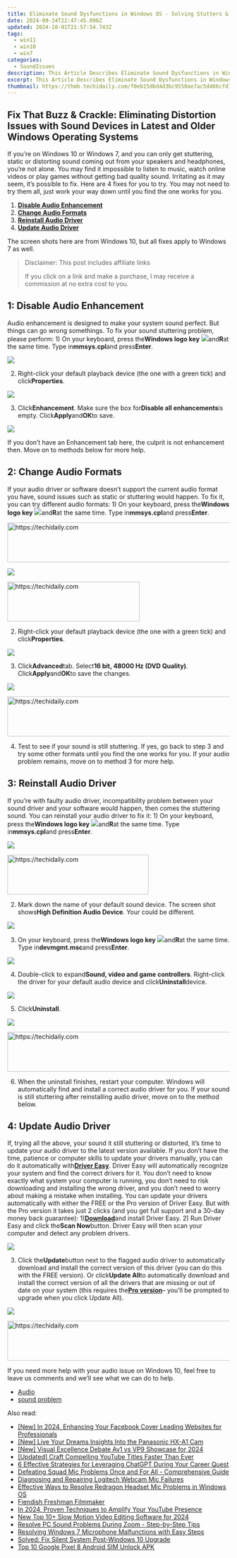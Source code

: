 ```yaml
---
title: Eliminate Sound Dysfunctions in Windows OS - Solving Stutters & Distortions for Good
date: 2024-09-24T22:47:45.896Z
updated: 2024-10-01T21:57:54.743Z
tags:
  - win11
  - win10
  - win7
categories:
  - SoundIssues
description: This Article Describes Eliminate Sound Dysfunctions in Windows OS - Solving Stutters & Distortions for Good
excerpt: This Article Describes Eliminate Sound Dysfunctions in Windows OS - Solving Stutters & Distortions for Good
thumbnail: https://thmb.techidaily.com/f0eb15dbd4d3bc9550ae7ac5d466cfd7136ebba5996edeb6f057c08fddaa5f37.jpg
---
```


## Fix That Buzz & Crackle: Eliminating Distortion Issues with Sound Devices in Latest and Older Windows Operating Systems

If you’re on Windows 10 or Windows 7, and you can only get stuttering, static or distorting sound coming out from your speakers and headphones, you’re not alone. You may find it impossible to listen to music, watch online videos or play games without getting bad quality sound. Irritating as it may seem, it’s possible to fix. Here are 4 fixes for you to try. You may not need to try them all, just work your way down until you find the one works for you.

1. **[Disable Audio Enhancement](https://tools.techidaily.com/drivereasy/download/)**
2. **[Change Audio Formats](https://tools.techidaily.com/drivereasy/download/)**
3. **[Reinstall Audio Driver](https://tools.techidaily.com/drivereasy/download/)**
4. [**Update Audio Driver**](https://tools.techidaily.com/drivereasy/download/)

 The screen shots here are from Windows 10, but all fixes apply to Windows 7 as well.

>  Disclaimer: This post includes affiliate links
>
>  If you click on a link and make a purchase, I may receive a commission at no extra cost to you.
>

## **1: Disable Audio Enhancement**

Audio enhancement is designed to make your system sound perfect. But things can go wrong somethings. To fix your sound stuttering problem, please perform: 1) On your keyboard, press the**Windows logo key** ![](https://images.drivereasy.com/wp-content/uploads/2017/09/img_59ad000fc9bbd.png)and**R**at the same time. Type in**mmsys.cpl**and press**Enter**.

![](https://images.drivereasy.com/wp-content/uploads/2017/09/img_59ad00cdcd6fd.png)

2) Right-click your default playback device (the one with a green tick) and click**Properties**.

![](https://images.drivereasy.com/wp-content/uploads/2017/09/img_59ad00c40fe6e.png)

3) Click**Enhancement**. Make sure the box for**Disable all enhancements**is empty. Click**Apply**and**OK**to save.

![](https://images.drivereasy.com/wp-content/uploads/2017/09/img_59ad012001816.png)

If you don’t have an Enhancement tab here, the culprit is not enhancement then. Move on to methods below for more help.

## **2: Change Audio Formats**

If your audio driver or software doesn’t support the current audio format you have, sound issues such as static or stuttering would happen. To fix it, you can try different audio formats: 1) On your keyboard, press the**Windows logo key** ![](https://images.drivereasy.com/wp-content/uploads/2017/09/img_59ad000fc9bbd.png)and**R**at the same time. Type in**mmsys.cpl**and press**Enter**.

<!-- affiliate ads begin -->
<a href="https://appsumo.8odi.net/c/5597632/2151860/7443" target="_top" id="2151860">
  <img src="//a.impactradius-go.com/display-ad/7443-2151860" border="0" alt="https://techidaily.com" width="728" height="90"/>
</a>
<img height="0" width="0" src="https://appsumo.8odi.net/i/5597632/2151860/7443" style="position:absolute;visibility:hidden;" border="0" />
<!-- affiliate ads end -->

![](https://images.drivereasy.com/wp-content/uploads/2017/09/img_59ad00cdcd6fd.png)

<!-- affiliate ads begin -->
<a href="https://appsumo.8odi.net/c/5597632/2137393/7443" target="_top" id="2137393">
  <img src="//a.impactradius-go.com/display-ad/7443-2137393" border="0" alt="https://techidaily.com" width="300" height="90"/>
</a>
<img height="0" width="0" src="https://appsumo.8odi.net/i/5597632/2137393/7443" style="position:absolute;visibility:hidden;" border="0" />
<!-- affiliate ads end -->

2) Right-click your default playback device (the one with a green tick) and click**Properties**.

![](https://images.drivereasy.com/wp-content/uploads/2017/09/img_59ad00c40fe6e.png)

3) Click**Advanced**tab. Select**16 bit, 48000 Hz (DVD Quality)**. Click**Apply**and**OK**to save the changes.

![](https://images.drivereasy.com/wp-content/uploads/2017/09/img_59ad05947a249.png)

<!-- affiliate ads begin -->
<a href="https://appsumo.8odi.net/c/5597632/2118325/7443" target="_top" id="2118325">
  <img src="//a.impactradius-go.com/display-ad/7443-2118325" border="0" alt="https://techidaily.com" width="728" height="90"/>
</a>
<img height="0" width="0" src="https://appsumo.8odi.net/i/5597632/2118325/7443" style="position:absolute;visibility:hidden;" border="0" />
<!-- affiliate ads end -->

4) Test to see if your sound is still stuttering. If yes, go back to step 3 and try some other formats until you find the one works for you. If your audio problem remains, move on to method 3 for more help.

## **3: Reinstall Audio Driver**

If you’re with faulty audio driver, incompatibility problem between your sound driver and your software would happen, then comes the stuttering sound. You can reinstall your audio driver to fix it: 1) On your keyboard, press the**Windows logo key** ![](https://images.drivereasy.com/wp-content/uploads/2017/09/img_59ad000fc9bbd.png)and**R**at the same time. Type in**mmsys.cpl**and press**Enter**.

![](https://images.drivereasy.com/wp-content/uploads/2017/09/img_59ad00cdcd6fd.png)

<!-- affiliate ads begin -->
<a href="https://25home.pxf.io/c/5597632/2148647/16836" target="_top" id="2148647">
  <img src="//a.impactradius-go.com/display-ad/16836-2148647" border="0" alt="https://techidaily.com" width="320" height="90"/>
</a>
<img height="0" width="0" src="https://25home.pxf.io/i/5597632/2148647/16836" style="position:absolute;visibility:hidden;" border="0" />
<!-- affiliate ads end -->

2) Mark down the name of your default sound device. The screen shot shows**High Definition Audio Device**. Your could be different.

![](https://images.drivereasy.com/wp-content/uploads/2017/09/img_59ad07e6a7dc8.png)

3) On your keyboard, press the**Windows logo key** ![](https://images.drivereasy.com/wp-content/uploads/2017/09/img_59ad000fc9bbd.png)and**R**at the same time. Type in**devmgmt.msc**and press**Enter**.

![](https://images.drivereasy.com/wp-content/uploads/2017/09/img_59ad0821313b4.png)

4) Double-click to expand**Sound, video and game controllers**. Right-click the driver for your default audio device and click**Uninstall**device.

![](https://images.drivereasy.com/wp-content/uploads/2017/09/img_59ad084b78a51.png)

5) Click**Uninstall**.

![](https://images.drivereasy.com/wp-content/uploads/2017/09/img_59ad08d16834e.png)

<!-- affiliate ads begin -->
<a href="https://appsumo.8odi.net/c/5597632/2082541/7443" target="_top" id="2082541">
  <img src="//a.impactradius-go.com/display-ad/7443-2082541" border="0" alt="https://techidaily.com" width="728" height="90"/>
</a>
<img height="0" width="0" src="https://appsumo.8odi.net/i/5597632/2082541/7443" style="position:absolute;visibility:hidden;" border="0" />
<!-- affiliate ads end -->

6) When the uninstall finishes, restart your computer. Windows will automatically find and install a correct audio driver for you. If your sound is still stuttering after reinstalling audio driver, move on to the method below.

## **4: Update Audio Driver**

If, trying all the above, your sound it still stuttering or distorted, it’s time to update your audio driver to the latest version available. If you don’t have the time, patience or computer skills to update your drivers manually, you can do it automatically with[**Driver Easy**](https://tools.techidaily.com/drivereasy/download/). Driver Easy will automatically recognize your system and find the correct drivers for it. You don’t need to know exactly what system your computer is running, you don’t need to risk downloading and installing the wrong driver, and you don’t need to worry about making a mistake when installing. You can update your drivers automatically with either the FREE or the Pro version of Driver Easy. But with the Pro version it takes just 2 clicks (and you get full support and a 30-day money back guarantee): 1)[**Download**](https://tools.techidaily.com/drivereasy/download/)and install Driver Easy. 2) Run Driver Easy and click the**Scan Now**button. Driver Easy will then scan your computer and detect any problem drivers.

![](https://images.drivereasy.com/wp-content/uploads/2017/09/img_59ad0f57e9dfa.png)

3) Click the**Update**button next to the flagged audio driver to automatically download and install the correct version of this driver (you can do this with the FREE version). Or click**Update All**to automatically download and install the correct version of all the drivers that are missing or out of date on your system (this requires the[**Pro version**](https://tools.techidaily.com/drivereasy/download/)– you’ll be prompted to upgrade when you click Update All).

![](https://images.drivereasy.com/wp-content/uploads/2017/09/img_59ad0f8b2c99b.jpg)

<!-- affiliate ads begin -->
<a href="https://appsumo.8odi.net/c/5597632/2151854/7443" target="_top" id="2151854">
  <img src="//a.impactradius-go.com/display-ad/7443-2151854" border="0" alt="https://techidaily.com" width="600" height="90"/>
</a>
<img height="0" width="0" src="https://appsumo.8odi.net/i/5597632/2151854/7443" style="position:absolute;visibility:hidden;" border="0" />
<!-- affiliate ads end -->

If you need more help with your audio issue on Windows 10, feel free to leave us comments and we’ll see what we can do to help.

* [Audio](https://tools.techidaily.com/drivereasy/download/)
* [sound problem](https://tools.techidaily.com/drivereasy/download/)

<ins class="adsbygoogle"
     style="display:block"
     data-ad-format="autorelaxed"
     data-ad-client="ca-pub-7571918770474297"
     data-ad-slot="1223367746"></ins>

<ins class="adsbygoogle"
     style="display:block"
     data-ad-client="ca-pub-7571918770474297"
     data-ad-slot="8358498916"
     data-ad-format="auto"
     data-full-width-responsive="true"></ins>

<span class="atpl-alsoreadstyle">Also read:</span>
<div><ul>
<li><a href="https://facebook-videos.techidaily.com/new-in-2024-enhancing-your-facebook-cover-leading-websites-for-professionals/"><u>[New] In 2024, Enhancing Your Facebook Cover Leading Websites for Professionals</u></a></li>
<li><a href="https://extra-approaches.techidaily.com/new-live-your-dreams-insights-into-the-panasonic-hx-a1-cam/"><u>[New] Live Your Dreams Insights Into the Panasonic HX-A1 Cam</u></a></li>
<li><a href="https://fox-cloud.techidaily.com/new-visual-excellence-debate-av1-vs-vp9-showcase-for-2024/"><u>[New] Visual Excellence Debate Av1 vs VP9 Showcase for 2024</u></a></li>
<li><a href="https://extra-hints.techidaily.com/updated-craft-compelling-youtube-titles-faster-than-ever/"><u>[Updated] Craft Compelling YouTube Titles Faster Than Ever</u></a></li>
<li><a href="https://tech-hub.techidaily.com/6-effective-strategies-for-leveraging-chatgpt-during-your-career-quest/"><u>6 Effective Strategies for Leveraging ChatGPT During Your Career Quest</u></a></li>
<li><a href="https://sound-issues.techidaily.com/defeating-squad-mic-problems-once-and-for-all-comprehensive-guide/"><u>Defeating Squad Mic Problems Once and For All - Comprehensive Guide</u></a></li>
<li><a href="https://sound-issues.techidaily.com/diagnosing-and-repairing-logitech-webcam-mic-failures/"><u>Diagnosing and Repairing Logitech Webcam Mic Failures</u></a></li>
<li><a href="https://sound-issues.techidaily.com/effective-ways-to-resolve-redragon-headset-mic-problems-in-windows-os/"><u>Effective Ways to Resolve Redragon Headset Mic Problems in Windows OS</u></a></li>
<li><a href="https://article-knowledge.techidaily.com/fiendish-freshman-filmmaker/"><u>Fiendish Freshman Filmmaker</u></a></li>
<li><a href="https://youtube-sure.techidaily.com/24-proven-techniques-to-amplify-your-youtube-presence/"><u>In 2024, Proven Techniques to Amplify Your YouTube Presence</u></a></li>
<li><a href="https://ai-driven-video-production.techidaily.com/new-top-10plus-slow-motion-video-editing-software-for-2024/"><u>New Top 10+ Slow Motion Video Editing Software for 2024</u></a></li>
<li><a href="https://sound-issues.techidaily.com/resolve-pc-sound-problems-during-zoom-step-by-step-tips/"><u>Resolve PC Sound Problems During Zoom - Step-by-Step Tips</u></a></li>
<li><a href="https://sound-issues.techidaily.com/resolving-windows-7-microphone-malfunctions-with-easy-steps/"><u>Resolving Windows 7 Microphone Malfunctions with Easy Steps</u></a></li>
<li><a href="https://sound-issues.techidaily.com/solved-fix-silent-system-post-windows-10-upgrade/"><u>Solved: Fix Silent System Post-Windows 10 Upgrade</u></a></li>
<li><a href="https://sim-unlock.techidaily.com/top-10-google-pixel-8-android-sim-unlock-apk-by-drfone-android/"><u>Top 10 Google Pixel 8 Android SIM Unlock APK</u></a></li>
</ul></div>

